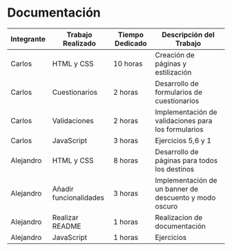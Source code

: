 # Documentación

| Integrante | Trabajo Realizado                          | Tiempo Dedicado | Descripción del Trabajo                                |
|------------|--------------------------------------------|-----------------|--------------------------------------------------------|
| Carlos     | HTML y CSS                                 | 10 horas        | Creación de páginas y estilización                     |
| Carlos     | Cuestionarios                              | 2 horas         | Desarrollo de formularios de cuestionarios             |
| Carlos     | Validaciones                               | 2 horas         | Implementación de validaciones para los formularios    |
| Carlos     | JavaScript                                 | 3 horas         | Ejercicios 5,6 y 1                                     |
| Alejandro  | HTML y CSS                                 | 8 horas         | Desarrollo de páginas para todos los destinos          |
| Alejandro  | Añadir funcionalidades                     | 3 horas         | Implementación de un banner de descuento y modo oscuro |
| Alejandro  | Realizar README                            | 1 horas         | Realizacion de documentación                           |
| Alejandro  | JavaScript                           | 1 horas         | Ejercicios                         |